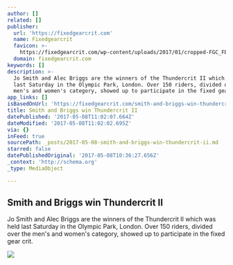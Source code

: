 ```yaml
---
author: []
related: []
publisher:
  url: 'https://fixedgearcrit.com'
  name: Fixedgearcrit
  favicon: >-
    https://fixedgearcrit.com/wp-content/uploads/2017/01/cropped-FGC_FBShare_1600x1600_Fixedgear-crit-vector-without-des-text-192x192.png
  domain: fixedgearcrit.com
keywords: []
description: >-
  Jo Smith and Alec Briggs are the winners of the Thundercrit II which was held
  last Saturday in the Olympic Park, London. Over 150 riders, divided over the
  men's and women's category, showed up to participate in the fixed gear crit.
app_links: []
isBasedOnUrl: 'https://fixedgearcrit.com/smith-and-briggs-win-thundercrit-ii/'
title: Smith and Briggs win Thundercrit II
datePublished: '2017-05-08T11:02:07.664Z'
dateModified: '2017-05-08T11:02:02.695Z'
via: {}
inFeed: true
sourcePath: _posts/2017-05-08-smith-and-briggs-win-thundercrit-ii.md
starred: false
datePublishedOriginal: '2017-05-08T10:36:27.656Z'
_context: 'http://schema.org'
_type: MediaObject

---
```

<article style=""><h1>Smith and Briggs win Thundercrit II</h1><p>Jo Smith and Alec Briggs are the winners of the Thundercrit II which was held last Saturday in the Olympic Park, London. Over 150 riders, divided over the men's and women's category, showed up to participate in the fixed gear crit.</p><img src="https://fixedgearcrit.com/wp-content/uploads/2017/05/Header_Thundercrit_06-05-2017_BMP_SMQ-23-of-43.jpg" /></article>